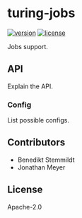 # turing-jobs

[![version](https://img.shields.io/npm/v/turing-jobs.svg)](https://www.npmjs.com/package/turing-jobs) [![license](https://img.shields.io/npm/l/turing-jobs.svg)](./LICENSE)

Jobs support.

## API

Explain the API.

### Config

List possible configs.

## Contributors

- Benedikt Stemmildt
- Jonathan Meyer

## License

Apache-2.0
